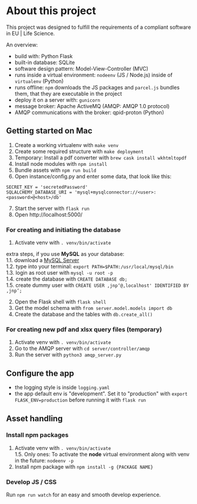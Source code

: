 # About this project

This project was designed to fulfill the requirements of a compliant software in EU | Life Science.

An overview:

-   build with: Python Flask
-   built-in database: SQLite
-   software design pattern: Model-View-Controller (MVC)
-   runs inside a virtual environment: `nodeenv` (JS / Node.js) inside of `virtualenv` (Python)
-   runs offline: `npm` downloads the JS packages and `parcel.js` bundles them, that they are executable in the project
-   deploy it on a server with: `gunicorn`
-   message broker: Apache ActiveMQ (AMQP: AMQP 1.0 protocol)
  -   AMQP communications with the broker: qpid-proton (Python)

## Getting started on Mac
1. Create a working virtualenv with `make venv`
2. Create some required structure with `make deployment`
3. Temporary: Install a pdf converter with `brew cask install wkhtmltopdf`
4. Install node modules with `npm install`
5. Bundle assets with `npm run build`
6. Open instance/config.py and enter some data, that look like this:
```
SECRET_KEY = 'secretedPassword'
SQLALCHEMY_DATABASE_URI = 'mysql+mysqlconnector://<user>:<password>@<host>/db'
```
7. Start the server with `flask run`
8. Open http://localhost:5000/ 

### For creating and initiating the database
1. Activate venv with `. venv/bin/activate`   

extra steps, if you use **MySQL** as your database:  
1.1. download a [MySQL Server](https://dev.mysql.com/downloads/mysql/)  
1.2. type into your terminal: `export PATH=$PATH:/usr/local/mysql/bin`  
1.3. login as root user with `mysql -u root -p`  
1.4. create the database with `CREATE DATABASE db;`  
1.5. create dummy user with `CREATE USER ‚jnp‘@‚localhost' IDENTIFIED BY ‚jnp‘;`

2. Open the Flask shell with `flask shell`
3. Get the model schema with `from server.model.models import db`
4. Create the database and the tables with `db.create_all()`

### For creating new pdf and xlsx query files (temporary) 
1. Activate venv with `. venv/bin/activate`
2. Go to the AMQP server with `cd server/controller/amqp`
3. Run the server with `python3 amqp_server.py`

## Configure the app
- the logging style is inside `logging.yaml`
- the app default env is "development". Set it to "production" with `export FLASK_ENV=production` before running it with `flask run`
## Asset handling
### Install npm packages
1. Activate venv with `. venv/bin/activate`  
1.5. Only ones: To activate the **node** virtual environment along with venv in the future: `nodeenv -p`
2. Install npm package with `npm install -g {PACKAGE NAME}`
### Develop JS / CSS
Run `npm run watch` for an easy and smooth develop experience.
